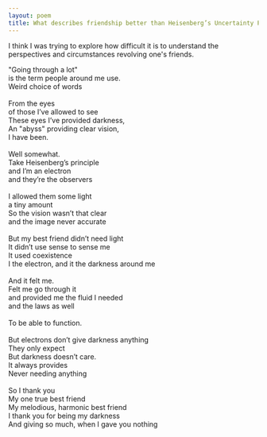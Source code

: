 ```yaml
---
layout: poem
title: What describes friendship better than Heisenberg’s Uncertainty Principle?
---
```


I think I was trying to explore how difficult it is to understand the perspectives and circumstances revolving one's friends.

"Going through a lot"<br>
is the term people around me use. <br>
Weird choice of words <br>
<br>
From the eyes<br>
of those I’ve allowed to see<br>
These eyes I’ve provided darkness, <br>
An "abyss" providing clear vision, <br>
I have been.<br>
<br>
Well somewhat.<br>
Take Heisenberg’s principle<br>
and I’m an electron<br>
and they’re the observers<br>
<br>
I allowed them some light<br>
a tiny amount <br>
So the vision wasn’t that clear<br>
and the image never accurate<br>
<br>
But my best friend didn’t need light<br>
It didn’t use sense to sense me<br>
It used coexistence<br>
I the electron, and it the darkness around me <br>
<br>
And it felt me.<br>
Felt me go through it<br>
and provided me the fluid I needed<br>
and the laws as well<br>
<br>
To be able to function.<br>
<br>
But electrons don’t give darkness anything<br>
They only expect<br>
But darkness doesn’t care.<br>
It always provides<br>
Never needing anything<br>
<br>
So I thank you <br>
My one true best friend<br>
My melodious, harmonic best friend <br>
I thank you for being my darkness<br>
And giving so much, when I gave you nothing<br>
